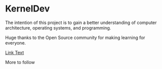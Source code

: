 # KernelDev
The intention of this project is to gain a better understanding of computer architecture, operating systems, and programming. 

Huge thanks to the Open Source community for making learning for everyone.

[Link Text](https://wiki.osdev.org/User:Zesterer/Bare_Bones)

More to follow